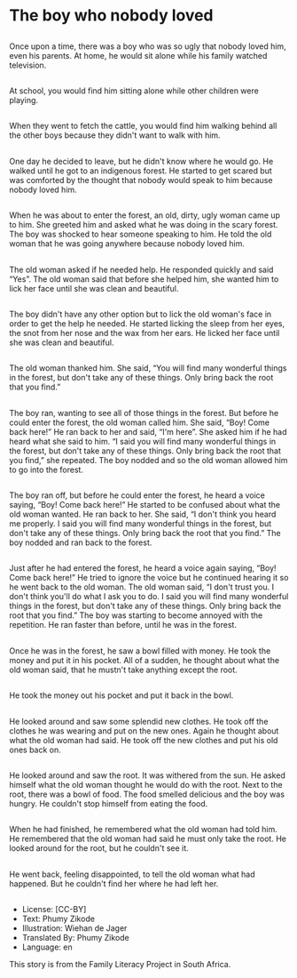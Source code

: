 # The boy who nobody loved

##
Once upon a time, there was a boy
who was so ugly that nobody loved
him, even his parents.
At home, he would sit alone while
his family watched television.

##
At school, you would find him sitting
alone while other children were
playing.

##
When they went to fetch the cattle,
you would find him walking behind
all the other boys because they
didn't want to walk with him.

##
One day he decided to leave, but he
didn't know where he would go. He
walked until he got to an indigenous
forest. He started to get scared but
was comforted by the thought that
nobody would speak to him
because nobody loved him.

##
When he was about to enter the
forest, an old, dirty, ugly woman
came up to him. She greeted him
and asked what he was doing in the
scary forest. The boy was shocked
to hear someone speaking to him.
He told the old woman that he was
going anywhere because nobody
loved him.

##
The old woman asked if he needed
help. He responded quickly and said
“Yes”. The old woman said that
before she helped him, she wanted
him to lick her face until she was
clean and beautiful.

##
The boy didn't have any other
option but to lick the old woman's
face in order to get the help he
needed. He started licking the sleep
from her eyes, the snot from her
nose and the wax from her ears. He
licked her face until she was clean
and beautiful.

##
The old woman thanked him. She
said, “You will find many wonderful
things in the forest, but don't take
any of these things. Only bring back
the root that you find.”

##
The boy ran, wanting to see all of
those things in the forest. But
before he could enter the forest, the
old woman called him. She said,
“Boy! Come back here!” He ran
back to her and said, “I'm here”.
She asked him if he had heard what
she said to him. “I said you will find
many wonderful things in the forest,
but don't take any of these things.
Only bring back the root that you
find,” she repeated. The boy
nodded and so the old woman
allowed him to go into the forest.

##
The boy ran off, but before he could
enter the forest, he heard a voice
saying, “Boy! Come back here!” He
started to be confused about what
the old woman wanted. He ran back
to her. She said, “I don't think you
heard me properly. I said you will
find many wonderful things in the
forest, but don't take any of these
things. Only bring back the root that
you find.” The boy nodded and ran
back to the forest.

##
Just after he had entered the forest,
he heard a voice again saying,
“Boy! Come back here!” He tried to
ignore the voice but he continued
hearing it so he went back to the
old woman. The old woman said, “I
don't trust you. I don't think you'll
do what I ask you to do. I said you
will find many wonderful things in
the forest, but don't take any of
these things. Only bring back the
root that you find.” The boy was
starting to become annoyed with
the repetition. He ran faster than
before, until he was in the forest.

##
Once he was in the forest, he saw a
bowl filled with money. He took the
money and put it in his pocket. All
of a sudden, he thought about what
the old woman said, that he mustn't
take anything except the root.

##
He took the money out his pocket and put it back in the bowl.

##
He looked around and saw some
splendid new clothes. He took off
the clothes he was wearing and put
on the new ones. Again he thought
about what the old woman had
said. He took off the new clothes
and put his old ones back on.

##
He looked around and saw the root.
It was withered from the sun. He
asked himself what the old woman
thought he would do with the root.
Next to the root, there was a bowl
of food. The food smelled delicious
and the boy was hungry. He
couldn't stop himself from eating
the food.

##
When he had finished, he
remembered what the old woman
had told him. He remembered that
the old woman had said he must
only take the root. He looked
around for the root, but he couldn't
see it.

##
He went back, feeling disappointed,
to tell the old woman what had
happened. But he couldn't find her
where he had left her.

##
* License: [CC-BY]
* Text: Phumy Zikode
* Illustration: Wiehan de Jager
* Translated By: Phumy Zikode
* Language: en

This story is from the Family Literacy Project in South Africa.
